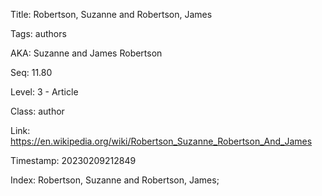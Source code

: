 Title:  Robertson, Suzanne and Robertson, James

Tags:   authors

AKA:    Suzanne and James Robertson

Seq:    11.80

Level:  3 - Article

Class:  author

Link:   https://en.wikipedia.org/wiki/Robertson_Suzanne_Robertson_And_James

Timestamp: 20230209212849

Index:  Robertson, Suzanne and Robertson, James; 
